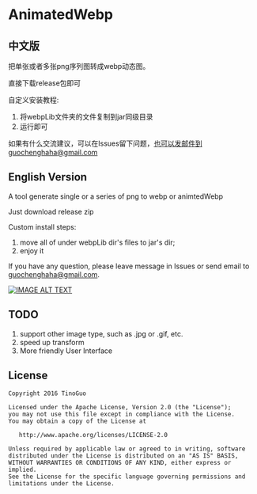 # AnimatedWebp

## 中文版

把单张或者多张png序列图转成webp动态图。

直接下载release包即可

自定义安装教程:
1. 将webpLib文件夹的文件复制到jar同级目录
2. 运行即可

如果有什么交流建议，可以在Issues留下问题，也可以发邮件到guochenghaha@gmail.com

## English Version

A tool generate single or a series of png to webp or animtedWebp

Just download release zip

Custom install steps:
1. move all of under webpLib dir's files to jar's dir;
2. enjoy it

If you have any question, please leave message in Issues or send email to guochenghaha@gmail.com.

[![IMAGE ALT TEXT](http://img.youtube.com/vi/_UEmh1qkc3Q/0.jpg)](https://youtu.be/_UEmh1qkc3Q "AnimatedWebp")


## TODO
1. support other image type, such as .jpg or .gif, etc.
2. speed up transform
3. More friendly User Interface

License
-------

    Copyright 2016 TinoGuo

    Licensed under the Apache License, Version 2.0 (the "License");
    you may not use this file except in compliance with the License.
    You may obtain a copy of the License at

       http://www.apache.org/licenses/LICENSE-2.0

    Unless required by applicable law or agreed to in writing, software
    distributed under the License is distributed on an "AS IS" BASIS,
    WITHOUT WARRANTIES OR CONDITIONS OF ANY KIND, either express or implied.
    See the License for the specific language governing permissions and
    limitations under the License.
